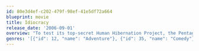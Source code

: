 ```yaml
---
id: 80e3d4ef-c202-479f-98ef-41e5df72a664
blueprint: movie
title: Idiocracy
release_date: '2006-09-01'
overview: "To test its top-secret Human Hibernation Project, the Pentagon picks the most average Americans it can find - an Army private and a prostitute - and sends them to the year 2505 after a series of freak events. But when they arrive, they find a civilization so dumbed-down that they're the smartest people around."
genres: '[{"id": 12, "name": "Adventure"}, {"id": 35, "name": "Comedy"}, {"id": 878, "name": "Science Fiction"}]'
---
```


